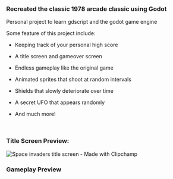 ### Recreated the classic 1978 arcade classic using Godot

Personal project to learn gdscript and the godot game engine

Some feature of this project include:

- Keeping track of your personal high score
- A title screen and gameover screen
- Endless gameplay like the original game
- Animated sprites that shoot at random intervals
- Shields that slowly deteriorate over time
- A secret UFO that appears randomly
- And much more!

  <br>
  
### Title Screen Preview:

![Space invaders title screen - Made with Clipchamp](https://github.com/user-attachments/assets/aebe244b-d2e4-45c6-ab69-97498abb9f62)


### Gameplay Preview

